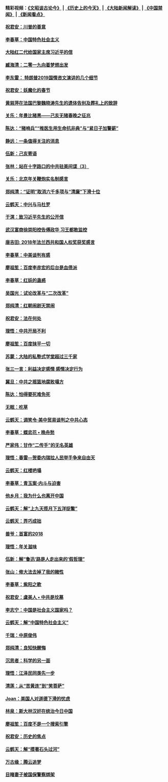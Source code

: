 #### 精彩视频：[《文昭谈古论今》](http://45.32.25.56/wenzhao) | [《历史上的今天》](http://45.32.25.56/today-in-history) | [《大陆新闻解读》](http://45.32.25.56/ntdtv-comedy) | [《中国禁闻》](http://45.32.25.56/ntdtv-news) | [《新闻看点》](http://45.32.25.56/news-insight) 

 #### [祝君安：川普的善意](../pages/nsc993/n11032077.md?t=02090631) 

#### [李春草：中国特色社会主义](../pages/nsc993/n11032132.md?t=02090631) 

#### [大陆红二代给国家主席习近平的信](../pages/nsc993/n11031995.md?t=02090631) 

#### [臧海清：二零一九向着梦想出发](../pages/nsc993/n11031959.md?t=02090631) 

#### [李东雷： 特朗普2019国情咨文演讲的几个细节](../pages/nsc993/n11031943.md?t=02090631) 

#### [祝君安：妖魔化的春节](../pages/nsc993/n11031747.md?t=02090631) 

#### [黄慈萍在法国巴黎魏晓涛先生的遗体告别及葬礼上的致辞](../pages/nsc993/n11031419.md?t=02090631) 

#### [关乐：年景比猪黑——己亥无猪春晚之征兆](../pages/nsc993/n11031494.md?t=02090631) 

#### [陈达：“猪哨兵”“推医生用生命抗非典”与“紧日子加警薪”](../pages/nsc993/n11027746.md?t=02090631) 

#### [静远：一条值得关注的消息](../pages/nsc993/n11024470.md?t=02090631) 

#### [伍新：己亥寄语](../pages/nsc993/n11024543.md?t=02090631) 

#### [张林：站在十字路口的中共驻美间谍（3）](../pages/nsc993/n11023043.md?t=02090631) 

#### [关乐：北京年关鞭炮实名制感言](../pages/nsc993/n11022630.md?t=02090631) 

#### [郑纯清：“证明”取消六千多项与“清廉”下滑十位](../pages/nsc993/n11022638.md?t=02090631) 

#### [云鹤天：中兴与马杜罗](../pages/nsc993/n11022620.md?t=02090631) 

#### [于溟：致习近平先生的公开信](../pages/nsc993/n11022593.md?t=02090631) 

#### [武汉富商徐崇阳控告傅政华 习王都敢监控](../pages/nsc993/n11022212.md?t=02090631) 

#### [唐吉田: 2018年法兰西共和国人权奖获奖感言](../pages/nsc993/n11021537.md?t=02090631) 

#### [李春草：中美谈判有感](../pages/nsc993/n11019776.md?t=02090631) 

#### [廖祖笙：百度李彦宏的后台是血债派](../pages/nsc993/n11019767.md?t=02090631) 

#### [李春草：红妖的蛊惑](../pages/nsc993/n11017095.md?t=02090631) 

#### [吴国光：试论改革与“二次改革”](../pages/nsc993/n11017055.md?t=02090631) 

#### [郑纯清：红朝闹剧天禁闹](../pages/nsc993/n11017030.md?t=02090631) 

#### [祝君安：法在何处](../pages/nsc993/n11017021.md?t=02090631) 

#### [理悟：中共开局不利](../pages/nsc993/n11016938.md?t=02090631) 

#### [廖祖笙：百度抹平一切](../pages/nsc993/n11014925.md?t=02090631) 

#### [苏蒙：大陆的私塾式学堂超过三千家](../pages/nsc993/n11014334.md?t=02090631) 

#### [张三一言：利益决定感情 感情决定行为](../pages/nsc993/n11012463.md?t=02090631) 

#### [冀旦：中共之摇篮地腐败塌方](../pages/nsc993/n11009533.md?t=02090631) 

#### [陈达：怕得要死难免死](../pages/nsc993/n11009520.md?t=02090631) 

#### [无眠：吃草](../pages/nsc993/n11007940.md?t=02090631) 

#### [云鹤天：调笑令‧美中贸易谈判之中共心态](../pages/nsc993/n11007670.md?t=02090631) 

#### [李春草：蝶恋花  •  晚舟愁](../pages/nsc993/n11006605.md?t=02090631) 

#### [严家伟：甘作“二传手”的无名英雄](../pages/nsc993/n11005340.md?t=02090631) 

#### [理悟：春雷—贺委内瑞拉人民举手争来自由天](../pages/nsc993/n11005334.md?t=02090631) 

#### [云鹤天：红楼坍塌](../pages/nsc993/n11005318.md?t=02090631) 

#### [李春草：青玉案·内斗与迫害](../pages/nsc993/n11005306.md?t=02090631) 

#### [他乡月：我为什么也离开中国](../pages/nsc993/n11003553.md?t=02090631) 

#### [云鹤天：解“上九天揽月下五洋捉鳖”](../pages/nsc993/n11000750.md?t=02090631) 

#### [云鹤天：弄巧成拙](../pages/nsc993/n11000722.md?t=02090631) 

#### [兽爷：首富的2018](../pages/nsc993/n11000693.md?t=02090631) 

#### [理悟：年关滋味](../pages/nsc993/n10998847.md?t=02090631) 

#### [伍新：解“鲁迅‘路是人走出来的’假哲理”](../pages/nsc993/n10998777.md?t=02090631) 

#### [张山：修大法去掉了我的赌性](../pages/nsc993/n10997702.md?t=02090631) 

#### [李春草：紫阳之歌](../pages/nsc993/n10997679.md?t=02090631) 

#### [祝君安：虞美人 • 中共是坟墓](../pages/nsc993/n10996090.md?t=02090631) 

#### [李志宁：中国是社会主义国家吗？](../pages/nsc993/n10996097.md?t=02090631) 

#### [云鹤天：解“中国特色社会主义”](../pages/nsc993/n10996043.md?t=02090631) 

#### [千瑞：中原俊伟](../pages/nsc993/n10995401.md?t=02090631) 

#### [郑纯清：良知快醒悔](../pages/nsc993/n10995385.md?t=02090631) 

#### [沉思者：科学的另一面](../pages/nsc993/n10996074.md?t=02090631) 

#### [理悟：江泽民同类先一步](../pages/nsc993/n10995378.md?t=02090631) 

#### [清莲：从“苦黄连”到“笑菩萨”](../pages/nsc993/n10995466.md?t=02090631) 

#### [Joan：美国人对道德下滑的忧虑](../pages/nsc993/n10995424.md?t=02090631) 

#### [林泉：斯大林汉奸在统治今日中国](../pages/nsc993/n10995210.md?t=02090631) 

#### [廖祖笙：百度不是一个搜索引擎](../pages/nsc993/n10994961.md?t=02090631) 

#### [祝君安：历史的焦点](../pages/nsc993/n10994925.md?t=02090631) 

#### [云鹤天：解“摸著石头过河”](../pages/nsc993/n10993325.md?t=02090631) 

#### [万古缘：腾云追梦](../pages/nsc993/n10993120.md?t=02090631) 

#### [目睹妻子被国保警察绑架](../pages/nsc993/n10991525.md?t=02090631) 

